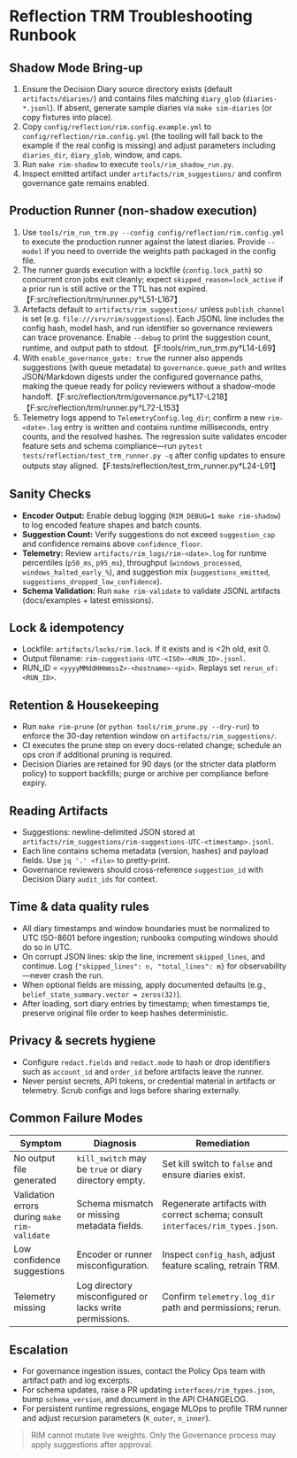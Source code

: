 # Reflection TRM Troubleshooting Runbook

## Shadow Mode Bring-up

1. Ensure the Decision Diary source directory exists (default `artifacts/diaries/`) and contains files matching `diary_glob` (`diaries-*.jsonl`). If absent, generate sample diaries via `make sim-diaries` (or copy fixtures into place).
2. Copy `config/reflection/rim.config.example.yml` to `config/reflection/rim.config.yml` (the tooling will fall back to the example if the real config is missing) and adjust parameters including `diaries_dir`, `diary_glob`, window, and caps.
3. Run `make rim-shadow` to execute `tools/rim_shadow_run.py`.
4. Inspect emitted artifact under `artifacts/rim_suggestions/` and confirm governance gate remains enabled.

## Production Runner (non-shadow execution)

1. Use `tools/rim_run_trm.py --config config/reflection/rim.config.yml` to execute the production runner against the latest diaries. Provide `--model` if you need to override the weights path packaged in the config file.
2. The runner guards execution with a lockfile (`config.lock_path`) so concurrent cron jobs exit cleanly; expect `skipped_reason=lock_active` if a prior run is still active or the TTL has not expired.【F:src/reflection/trm/runner.py†L51-L167】
3. Artefacts default to `artifacts/rim_suggestions/` unless `publish_channel` is set (e.g. `file:///srv/rim/suggestions`). Each JSONL line includes the config hash, model hash, and run identifier so governance reviewers can trace provenance. Enable `--debug` to print the suggestion count, runtime, and output path to stdout.【F:tools/rim_run_trm.py†L14-L69】
4. With `enable_governance_gate: true` the runner also appends suggestions (with queue metadata) to `governance.queue_path` and writes JSON/Markdown digests under the configured governance paths, making the queue ready for policy reviewers without a shadow-mode handoff.【F:src/reflection/trm/governance.py†L17-L218】【F:src/reflection/trm/runner.py†L72-L153】
5. Telemetry logs append to `TelemetryConfig.log_dir`; confirm a new `rim-<date>.log` entry is written and contains runtime milliseconds, entry counts, and the resolved hashes. The regression suite validates encoder feature sets and schema compliance—run `pytest tests/reflection/test_trm_runner.py -q` after config updates to ensure outputs stay aligned.【F:tests/reflection/test_trm_runner.py†L24-L91】

## Sanity Checks

- **Encoder Output:** Enable debug logging (`RIM_DEBUG=1 make rim-shadow`) to log encoded feature shapes and batch counts.
- **Suggestion Count:** Verify suggestions do not exceed `suggestion_cap` and confidence remains above `confidence_floor`.
- **Telemetry:** Review `artifacts/rim_logs/rim-<date>.log` for runtime percentiles (`p50_ms`, `p95_ms`), throughput (`windows_processed`, `windows_halted_early_%`), and suggestion mix (`suggestions_emitted`, `suggestions_dropped_low_confidence`).
- **Schema Validation:** Run `make rim-validate` to validate JSONL artifacts (docs/examples + latest emissions).

## Lock & idempotency

- Lockfile: `artifacts/locks/rim.lock`. If it exists and is <2h old, exit 0.
- Output filename: `rim-suggestions-UTC-<ISO>-<RUN_ID>.jsonl`.
- RUN_ID = `<yyyyMMddHHmmssZ>-<hostname>-<pid>`. Replays set `rerun_of: <RUN_ID>`.

## Retention & Housekeeping

- Run `make rim-prune` (or `python tools/rim_prune.py --dry-run`) to enforce the 30-day retention window on `artifacts/rim_suggestions/`.
- CI executes the prune step on every docs-related change; schedule an ops cron if additional pruning is required.
- Decision Diaries are retained for 90 days (or the stricter data platform policy) to support backfills; purge or archive per compliance before expiry.

## Reading Artifacts

- Suggestions: newline-delimited JSON stored at `artifacts/rim_suggestions/rim-suggestions-UTC-<timestamp>.jsonl`.
- Each line contains schema metadata (version, hashes) and payload fields. Use `jq '.' <file>` to pretty-print.
- Governance reviewers should cross-reference `suggestion_id` with Decision Diary `audit_ids` for context.

## Time & data quality rules

- All diary timestamps and window boundaries must be normalized to UTC ISO-8601 before ingestion; runbooks computing windows should do so in UTC.
- On corrupt JSON lines: skip the line, increment `skipped_lines`, and continue. Log `{"skipped_lines": n, "total_lines": m}` for observability—never crash the run.
- When optional fields are missing, apply documented defaults (e.g., `belief_state_summary.vector = zeros(32)`).
- After loading, sort diary entries by timestamp; when timestamps tie, preserve original file order to keep hashes deterministic.

## Privacy & secrets hygiene

- Configure `redact.fields` and `redact.mode` to hash or drop identifiers such as `account_id` and `order_id` before artifacts leave the runner.
- Never persist secrets, API tokens, or credential material in artifacts or telemetry. Scrub configs and logs before sharing externally.

## Common Failure Modes

| Symptom | Diagnosis | Remediation |
| --- | --- | --- |
| No output file generated | `kill_switch` may be `true` or diary directory empty. | Set kill switch to `false` and ensure diaries exist. |
| Validation errors during `make rim-validate` | Schema mismatch or missing metadata fields. | Regenerate artifacts with correct schema; consult `interfaces/rim_types.json`. |
| Low confidence suggestions | Encoder or runner misconfiguration. | Inspect `config_hash`, adjust feature scaling, retrain TRM. |
| Telemetry missing | Log directory misconfigured or lacks write permissions. | Confirm `telemetry.log_dir` path and permissions; rerun. |

## Escalation

- For governance ingestion issues, contact the Policy Ops team with artifact path and log excerpts.
- For schema updates, raise a PR updating `interfaces/rim_types.json`, bump `schema_version`, and document in the API CHANGELOG.
- For persistent runtime regressions, engage MLOps to profile TRM runner and adjust recursion parameters (`K_outer`, `n_inner`).

> RIM cannot mutate live weights. Only the Governance process may apply suggestions after approval.
